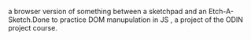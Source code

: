 a browser version of something between a sketchpad and an Etch-A-Sketch.Done to practice DOM manupulation in JS , a project of the ODIN project course.
